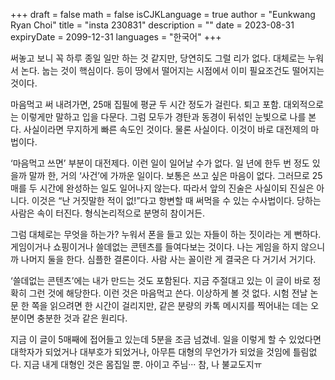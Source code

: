 +++
draft = false
math = false
isCJKLanguage = true
author = "Eunkwang Ryan Choi"
title = "insta 230831"
description = ""
date = 2023-08-31
expiryDate = 2099-12-31
languages = "한국어"
+++

써놓고 보니 꼭 하루 종일 일만 하는 것 같지만, 당연히도 그럴 리가 없다. 대체로는 누워서 논다. 눕는 것이 핵심이다. 등이 땅에서 떨어지는 시점에서 이미 필요조건도 떨어지는 것이다.

마음먹고 써 내려가면, 25매 집필에 평균 두 시간 정도가 걸린다. 퇴고 포함. 대외적으로는 이렇게만 말하고 입을 다문다. 그럼 모두가 경탄과 동경이 뒤섞인 눈빛으로 나를 본다. 사실이라면 무지하게 빠른 속도인 것이다. 물론 사실이다. 이것이 바로 대전제의 마법이다.

‘마음먹고 쓰면’ 부분이 대전제다. 이런 일이 일어날 수가 없다. 일 년에 한두 번 정도 있을까 말까 한, 거의 ‘사건’에 가까운 일이다. 보통은 쓰고 싶은 마음이 없다. 그러므로 25매를 두 시간에 완성하는 일도 일어나지 않는다. 따라서 앞의 진술은 사실이되 진실은 아니다. 이것은 “난 거짓말한 적이 없!”다고 항변할 때 써먹을 수 있는 수사법이다. 당하는 사람은 속이 터진다. 형식논리적으로 분명히 참이거든.

그럼 대체로는 무엇을 하는가? 누워서 폰을 들고 있는 자들이 하는 짓이라는 게 뻔하다. 게임이거나 쇼핑이거나 쓸데없는 콘텐츠를 들여다보는 것이다. 나는 게임을 하지 않으니까 나머지 둘을 한다. 심플한 결론이다. 사람 사는 꼴이란 게 결국은 다 거기서 거기다.

‘쓸데없는 콘텐츠’에는 내가 만드는 것도 포함된다. 지금 주절대고 있는 이 글이 바로 정확히 그런 것에 해당한다. 이런 것은 마음먹고 쓴다. 이상하게 볼 것 없다. 시험 전날 논문 한 쪽을 읽으려면 한 시간이 걸리지만, 같은 분량의 카톡 메시지를 찍어내는 데는 오 분이면 충분한 것과 같은 원리다.

지금 이 글이 5매째에 접어들고 있는데 5분을 조금 넘겼네. 일을 이렇게 할 수 있었다면 대학자가 되었거나 대부호가 되었거나, 아무튼 대형의 무언가가 되었을 것임에 틀림없다. 지금 내게 대형인 것은 몸집일 뿐. 아이고 주님··· 참, 나 불교도지ㅠ
